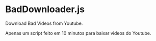 # BadDownloader.js
Download Bad Videos from Youtube.

Apenas um script feito em 10 minutos para baixar videos do Youtube.
